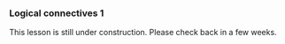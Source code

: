 ### Logical connectives 1

This lesson is still under construction.
Please check back in a few weeks.
